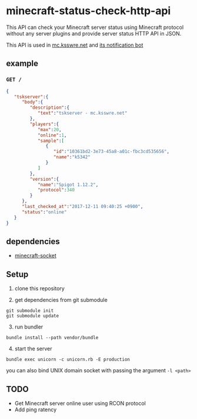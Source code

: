 # minecraft-status-check-http-api
This API can check your Minecraft server status using Minecraft protocol without any server plugins
and provide server status HTTP API in JSON.

This API is used in [mc.ksswre.net](mc.ksswre.net) and [its notification bot](https://github.com/k5342/tskserver-notification-bot)

## example

### `GET /`

```json
{
   "tskserver":{
      "body":{
         "description":{
            "text":"tskserver - mc.ksswre.net"
         },
         "players":{
            "max":20,
            "online":1,
            "sample":[
               {
                  "id":"10361bd2-3e73-45a8-a01c-fbc3cd535656",
                  "name":"k5342"
               }
            ]
         },
         "version":{
            "name":"Spigot 1.12.2",
            "protocol":340
         }
      },
      "last_checked_at":"2017-12-11 09:40:25 +0900",
      "status":"online"
   }
}
```

## dependencies
* [minecraft-socket](github.com/k5342/minecraft-socket)

## Setup

1. clone this repository

2. get dependencies from git submodule
```
git submodule init
git submodule update
```

3. run bundler
```
bundle install --path vendor/bundle
```

4. start the server
```
bundle exec unicorn -c unicorn.rb -E production
```

you can also bind UNIX domain socket with passing the argument `-l <path>`

## TODO
* Get Minecraft server online user using RCON protocol
* Add ping ratency
